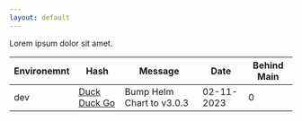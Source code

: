 ```yaml
---
layout: default
---
```


Lorem ipsum dolor sit amet.

| Environemnt | Hash | Message | Date | Behind Main |
|-------------|------|---------|------|-------------|
| dev         | [Duck Duck Go](https://duckduckgo.com) | Bump Helm Chart to v3.0.3 | 02-11-2023 | 0 |